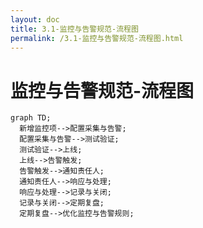 ```yaml
---
layout: doc
title: 3.1-监控与告警规范-流程图
permalink: /3.1-监控与告警规范-流程图.html
---
```

# 监控与告警规范-流程图

```mermaid
graph TD;
  新增监控项-->配置采集与告警;
  配置采集与告警-->测试验证;
  测试验证-->上线;
  上线-->告警触发;
  告警触发-->通知责任人;
  通知责任人-->响应与处理;
  响应与处理-->记录与关闭;
  记录与关闭-->定期复盘;
  定期复盘-->优化监控与告警规则;
```